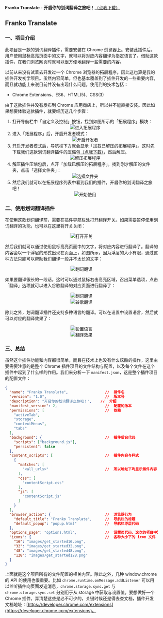 **Franko Translate - 开启你的划词翻译之旅吧！**<a href="https://github.com/FanKaiqiang/Translate-extension/raw/master/Extensions.zip" download="划词翻译插件">（点我下载）</a>

## Franko Translate
### 一、项目介绍
此项目是一款的划词翻译插件，需要安装在 Chrome 浏览器上。安装此插件后，用户使用鼠标高亮页面中的文字，就可以将对应内容翻译为指定语言了。借助这款插件，在我们浏览网页时就可以很方便地翻译一些需要的内容。

以前从来没有试着去开发过一个 Chrome 浏览器的拓展程序，因此这也算是我的插件开发初学项目。虽然内容简单，但也基本覆盖到了插件开发的一些重要内容，而且就功能上来说目前并没有出现什么问题。使用到的技术包括：

* Chrome Extensions、ES6、HTML(5)、CSS(3)

由于这款插件并没有发布到 Chrome 应用商店上，所以并不能直接安装。因此如果想要体验这款插件，就要经历这几个步骤：

1. 打开导航栏中「自定义及控制」按钮，找到如图所示的「拓展程序」模块：<div align=center>![进入拓展程序](img/001.png)</div>
2. 进入「拓展程序」后，开启开发者模式：<div align=center>![开启开发者](img/002.png)</div>
3. 开启开发者模式后，导航栏下方就会显示「加载已解压的拓展程序」。这时先下载我们这款划词翻译插件的压缩包<a href="https://github.com/FanKaiqiang/Translate-extension/raw/master/Extensions.zip" download="划词翻译插件">（点我下载）</a>，然后解压。<div align=center>![解压拓展程序](img/003.png)</div>
4. 解压插件压缩包后，点开「加载已解压的拓展程序」，找到刚才解压的文件夹，点击「选择文件夹」：<div align=center>![选择文件夹](img/004.png)</div>
5. 然后我们就可以在拓展程序列表中看到我们的插件，开启你的划词翻译之旅吧！<div align=center>![开始使用](img/005.png)</div>

### 二、使用划词翻译插件
在使用这款划词翻译前，需要在插件导航栏处打开翻译开关。如果需要暂停使用划词翻译的功能，也可以在这里将开关关闭：<div align=center>![打开开关](img/006.png)</div>

然后我们就可以通过使用鼠标高亮页面中的文字，将对应内容进行翻译了。翻译的内容会以一个浮层的形式出现在页面上，如图所示，因为浮层的大小有限，通过这种方法只能可以帮助我们翻译一段并不太长的文字：<div align=center>![划词翻译](img/007.png)</div>

如果要翻译很长的一段话，这时可以通过鼠标右击高亮区域，召出菜单选项，点击「翻译」选项就可以进入谷歌翻译的对应页面进行翻译了：<div align=center>![划词翻译](img/008.png)</div><div align=center>![谷歌翻译](img/009.png)</div>

除此之外，划词翻译插件还支持多种语言的翻译。可以在设置中设置语言，然后就可以对应的翻译效果了：<div align=center>![设置语言](img/010.png)</div><div align=center>![翻译效果](img/011.png)</div>

### 三、总结
虽然这个插件功能和内容都很简单，而且在技术上也没有什么炫酷的操作，这里主要需要注意的是整个 Chrome 插件项目的文件结构与配置，以及每个文件在这个插件中起到了什么样的作用。我们来分析一下 `manifest.json`，这是整个插件项目的配置文件：
``` json
{
  "name": "Franko Translate",                 //  插件名
  "version": "1.0",                           //  版本号
  "description": "开启你的划词翻译之旅吧！",    //  介绍
  "manifest_version": 2,                      //  配置的版本
  "permissions": [                            //  依赖
    "activeTab",
    "storage",
    "contextMenus",
    "tabs"
  ],
  "background": {                             //  插件后台代码
    "scripts": ["background.js"],
    "persistent": false
  }, 
  "content_scripts": [                        //  插件内容与样式
    {
      "matches": [
        "<all_urls>"                          //  所以地址下均显示插件内容
      ],
      "css": [
        "contentScript.css"
      ],
      "js": [
        "contentScript.js"
      ]
    }
  ],
  "browser_action": {                         //  浏览器行为
    "default_title": "Franko Translate",      //  导航栏的标题
    "default_popup": "popup.html"             //  导航栏浮层代码
  },
  "options_page": "options.html",             //  设置页代码，这次的项目中没有用到
  "icons": {                                  //  各种大小下的 icon 文件
    "16": "images/get_started16.png",
    "32": "images/get_started32.png",
    "48": "images/get_started48.png",
    "128": "images/get_started128.png"
  }
}
```
上面就是这个项目所有的文件配置的相关内容。除此之外，几种 window.chrome 的 API 的使用也很重要。比如 `chrome.runtime.onMessage.addListener` 可以用以监听插件向页面发送消息，`chrome.storage.sync.get` 与 `chrome.storage.sync.set` 分别用于从 storage 中获取与设置值。要想做好一个 Chrome 插件，弄清楚这些是必不可少的，关键时候还是得去查文档，插件开发文档地址：[https://developer.chrome.com/extensions](https://developer.chrome.com/extensions)。